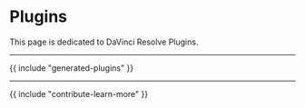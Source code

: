 # Plugins

This page is dedicated to DaVinci Resolve Plugins.

---

{{ include "generated-plugins" }}

---

{{ include "contribute-learn-more" }}